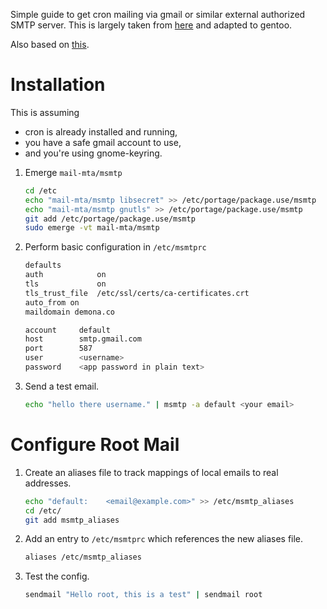 Simple guide to get cron mailing via gmail or similar external authorized SMTP server. This is largely taken from [here](https://www.howtogeek.com/51819/how-to-setup-email-alerts-on-linux-using-gmail/) and adapted to gentoo.

Also based on [this](https://wiki.archlinux.org/index.php/Msmtp).

# Installation

This is assuming
* cron is already installed and running, 
* you have a safe gmail account to use, 
* and you're using gnome-keyring.

1. Emerge `mail-mta/msmtp`

    ```bash
    cd /etc
    echo "mail-mta/msmtp libsecret" >> /etc/portage/package.use/msmtp
    echo "mail-mta/msmtp gnutls" >> /etc/portage/package.use/msmtp
    git add /etc/portage/package.use/msmtp
    sudo emerge -vt mail-mta/msmtp
    ```
2. Perform basic configuration in `/etc/msmtprc`

    ```bash
    defaults
    auth            on
    tls             on
    tls_trust_file  /etc/ssl/certs/ca-certificates.crt
    auto_from on
    maildomain demona.co

    account     default
    host        smtp.gmail.com
    port        587
    user        <username>
    password    <app password in plain text>
    ```

3. Send a test email.

    ```bash
    echo "hello there username." | msmtp -a default <your email>
    ```

# Configure Root Mail

1. Create an aliases file to track mappings of local emails to real addresses.

    ```bash
    echo "default:    <email@example.com>" >> /etc/msmtp_aliases
    cd /etc/
    git add msmtp_aliases
    ```
2. Add an entry to `/etc/msmtprc` which references the new aliases file.

    ```bash
    aliases /etc/msmtp_aliases
    ```
3. Test the config.

    ```bash
    sendmail "Hello root, this is a test" | sendmail root
    ```

